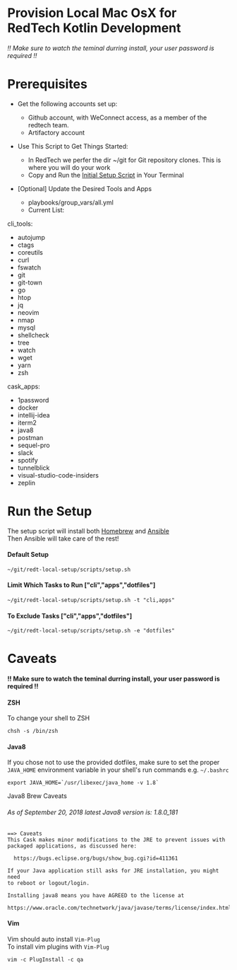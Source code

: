 Provision Local Mac OsX for RedTech Kotlin Development
=====================================
###### !! Make sure to watch the teminal durring install, your user password is required !! 
# Prerequisites  
  * Get the following accounts set up:  
      * Github account, with WeConnect access, as a member of the redtech team.  
      * Artifactory account  

  * Use This Script to Get Things Started:
      * In RedTech we perfer the dir ~/git for Git repository clones. This is where you will do your work  
      * Copy and Run the [Initial Setup Script](https://github.com/WeConnect/redt-local-setup/blob/master/scripts/initial-setup.sh) in Your Terminal  
  * [Optional] Update the Desired Tools and Apps  
    *  playbooks/group_vars/all.yml 
    *  Current List:  

 cli_tools:
  - autojump
  - ctags
  - coreutils
  - curl 
  - fswatch
  - git
  - git-town
  - go
  - htop
  - jq
  - neovim
  - nmap
  - mysql
  - shellcheck
  - tree
  - watch
  - wget
  - yarn
  - zsh

cask_apps:
  - 1password
  - docker
  - intellij-idea
  - iterm2
  - java8
  - postman
  - sequel-pro
  - slack
  - spotify
  - tunnelblick
  - visual-studio-code-insiders
  - zeplin

# Run the Setup
The setup script will install both [Homebrew](https://brew.sh/) and [Ansible](https://www.ansible.com/overview/how-ansible-works)  
Then Ansible will take care of the rest!

#### Default Setup
  `~/git/redt-local-setup/scripts/setup.sh`

#### Limit Which Tasks to Run  ["cli","apps","dotfiles"]
  `~/git/redt-local-setup/scripts/setup.sh -t "cli,apps"`

#### To Exclude Tasks ["cli","apps","dotfiles"]
  `~/git/redt-local-setup/scripts/setup.sh -e "dotfiles"`
  

# Caveats
#### !! Make sure to watch the teminal durring install, your user password is required !! 

#### ZSH
To change your shell to ZSH
```shell_session 
chsh -s /bin/zsh
```  

#### Java8
If you chose not to use the provided dotfiles, make sure to set the proper `JAVA_HOME` environment variable in your shell's run commands e.g. `~/.bashrc` 
```
export JAVA_HOME=`/usr/libexec/java_home -v 1.8`
```
Java8 Brew Caveats 
###### As of September 20, 2018 latest Java8 version is: 1.8.0_181
```term
==> Caveats
This Cask makes minor modifications to the JRE to prevent issues with
packaged applications, as discussed here:

  https://bugs.eclipse.org/bugs/show_bug.cgi?id=411361

If your Java application still asks for JRE installation, you might need
to reboot or logout/login.

Installing java8 means you have AGREED to the license at
  https://www.oracle.com/technetwork/java/javase/terms/license/index.html
```

#### Vim
Vim should auto install `Vim-Plug`   
To install vim plugins with `Vim-Plug`
```
vim -c PlugInstall -c qa
```

